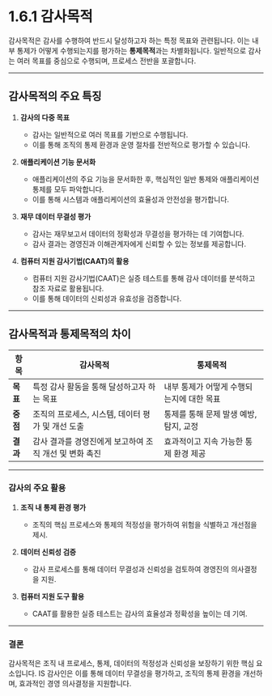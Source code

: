 # 1.6.1 감사목적

감사목적은 감사를 수행하여 반드시 달성하고자 하는 특정 목표와 관련됩니다. 이는 내부 통제가 어떻게 수행되는지를 평가하는 **통제목적**과는 차별화됩니다. 일반적으로 감사는 여러 목표를 중심으로 수행되며, 프로세스 전반을 포괄합니다.

---

## 감사목적의 주요 특징

1. **감사의 다중 목표**  
   - 감사는 일반적으로 여러 목표를 기반으로 수행됩니다.  
   - 이를 통해 조직의 통제 환경과 운영 절차를 전반적으로 평가할 수 있습니다.

2. **애플리케이션 기능 문서화**  
   - 애플리케이션의 주요 기능을 문서화한 후, 핵심적인 일반 통제와 애플리케이션 통제를 모두 파악합니다.  
   - 이를 통해 시스템과 애플리케이션의 효율성과 안전성을 평가합니다.

3. **재무 데이터 무결성 평가**  
   - 감사는 재무보고서 데이터의 정확성과 무결성을 평가하는 데 기여합니다.  
   - 감사 결과는 경영진과 이해관계자에게 신뢰할 수 있는 정보를 제공합니다.

4. **컴퓨터 지원 감사기법(CAAT)의 활용**  
   - 컴퓨터 지원 감사기법(CAAT)은 실증 테스트를 통해 감사 데이터를 분석하고 참조 자료로 활용됩니다.  
   - 이를 통해 데이터의 신뢰성과 유효성을 검증합니다.

---

## 감사목적과 통제목적의 차이

| **항목**         | **감사목적**                                     | **통제목적**                                |
|------------------|----------------------------------------------|------------------------------------------|
| **목표**         | 특정 감사 활동을 통해 달성하고자 하는 목표           | 내부 통제가 어떻게 수행되는지에 대한 목표          |
| **중점**         | 조직의 프로세스, 시스템, 데이터 평가 및 개선 도출       | 통제를 통해 문제 발생 예방, 탐지, 교정           |
| **결과**         | 감사 결과를 경영진에게 보고하여 조직 개선 및 변화 촉진    | 효과적이고 지속 가능한 통제 환경 제공            |

---

### 감사의 주요 활용

1. **조직 내 통제 환경 평가**  
   - 조직의 핵심 프로세스와 통제의 적정성을 평가하여 위험을 식별하고 개선점을 제시.

2. **데이터 신뢰성 검증**  
   - 감사 프로세스를 통해 데이터 무결성과 신뢰성을 검토하여 경영진의 의사결정을 지원.

3. **컴퓨터 지원 도구 활용**  
   - CAAT를 활용한 실증 테스트는 감사의 효율성과 정확성을 높이는 데 기여.

---

### 결론

감사목적은 조직 내 프로세스, 통제, 데이터의 적정성과 신뢰성을 보장하기 위한 핵심 요소입니다. IS 감사인은 이를 통해 데이터 무결성을 평가하고, 조직의 통제 환경을 개선하며, 효과적인 경영 의사결정을 지원합니다.
